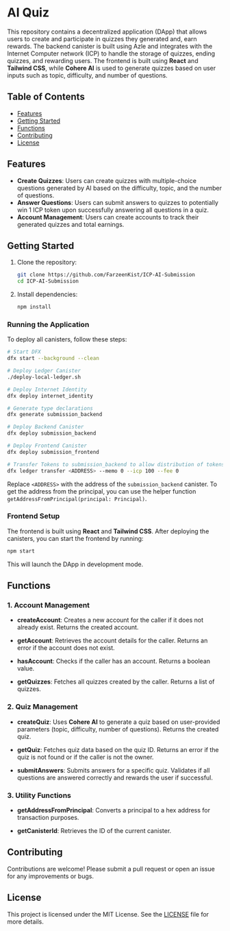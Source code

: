 # AI Quiz

This repository contains a decentralized application (DApp) that allows users to create and participate in quizzes they generated and, earn rewards. The backend canister is built using Azle and integrates with the Internet Computer network (ICP) to handle the storage of quizzes, ending quizzes, and rewarding users. The frontend is built using **React** and **Tailwind CSS**, while **Cohere AI** is used to generate quizzes based on user inputs such as topic, difficulty, and number of questions.

## Table of Contents

- [Features](#features)
- [Getting Started](#getting-started)
- [Functions](#functions)
- [Contributing](#contributing)
- [License](#license)

## Features

- **Create Quizzes**: Users can create quizzes with multiple-choice questions generated by AI based on the difficulty, topic, and the number of questions.
- **Answer Questions**: Users can submit answers to quizzes to potentially win 1 ICP token upon successfully answering all questions in a quiz.
- **Account Management**: Users can create accounts to track their generated quizzes and total earnings.

## Getting Started

1. Clone the repository:
   ```bash
   git clone https://github.com/FarzeenKist/ICP-AI-Submission
   cd ICP-AI-Submission
   ```

2. Install dependencies:
   ```bash
   npm install
   ```

### Running the Application

To deploy all canisters, follow these steps:

```bash
# Start DFX
dfx start --background --clean

# Deploy Ledger Canister
./deploy-local-ledger.sh

# Deploy Internet Identity
dfx deploy internet_identity

# Generate type declarations
dfx generate submission_backend

# Deploy Backend Canister
dfx deploy submission_backend

# Deploy Frontend Canister
dfx deploy submission_frontend

# Transfer Tokens to submission_backend to allow distribution of tokens
dfx ledger transfer <ADDRESS> --memo 0 --icp 100 --fee 0
```

Replace `<ADDRESS>` with the address of the `submission_backend` canister. To get the address from the principal, you can use the helper function `getAddressFromPrincipal(principal: Principal)`.

### Frontend Setup

The frontend is built using **React** and **Tailwind CSS**. After deploying the canisters, you can start the frontend by running:

```bash
npm start
```

This will launch the DApp in development mode.

## Functions

### 1. Account Management

- **createAccount**: Creates a new account for the caller if it does not already exist. Returns the created account.
  
- **getAccount**: Retrieves the account details for the caller. Returns an error if the account does not exist.
  
- **hasAccount**: Checks if the caller has an account. Returns a boolean value.

- **getQuizzes**: Fetches all quizzes created by the caller. Returns a list of quizzes.

### 2. Quiz Management

- **createQuiz**: Uses **Cohere AI** to generate a quiz based on user-provided parameters (topic, difficulty, number of questions). Returns the created quiz.

- **getQuiz**: Fetches quiz data based on the quiz ID. Returns an error if the quiz is not found or if the caller is not the owner.

- **submitAnswers**: Submits answers for a specific quiz. Validates if all questions are answered correctly and rewards the user if successful.

### 3. Utility Functions

- **getAddressFromPrincipal**: Converts a principal to a hex address for transaction purposes.

- **getCanisterId**: Retrieves the ID of the current canister.

## Contributing

Contributions are welcome! Please submit a pull request or open an issue for any improvements or bugs.

## License

This project is licensed under the MIT License. See the [LICENSE](LICENSE) file for more details.